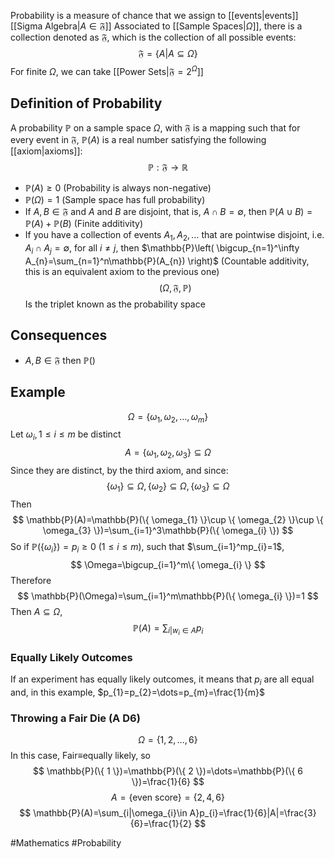 Probability is a measure of chance that we assign to [[events|events]] [[Sigma Algebra|$A\in\mathfrak{F}$]] 
Associated to [[Sample Spaces|$\Omega$]], there is a collection denoted as $\mathfrak{F}$, which is the collection of all possible events:
$$
\mathfrak{F}=\{ A|A\subseteq\Omega \}
$$
For finite $\Omega$, we can take [[Power Sets|$\mathfrak{F}=2^\Omega$]] 

## Definition of Probability
A probability $\mathbb{P}$ on a sample space $\Omega$, with $\mathfrak{F}$ is a mapping such that for every event in $\mathfrak{F}$, $\mathbb{P}(A)$ is a real number satisfying the following [[axiom|axioms]]:
$$
\mathbb{P}:\mathfrak{F}\to \mathbb{R}
$$
- $\mathbb{P}(A)\geq 0$ (Probability is always non-negative)
- $\mathbb{P}(\Omega)=1$ (Sample space has full probability)
- If $A,B\in\mathfrak{F}$ and $A$ and $B$ are disjoint, that is, $A\cap B=\emptyset$, then $\mathbb{P}(A\cup B)=\mathbb{P}(A)+\mathbb{P}(B)$ (Finite additivity)
- If you have a collection of events $A_{1},A_{2},\dots$ that are pointwise disjoint, i.e. $A_{i}\cap A_{j}=\emptyset$, for all $i\neq j$, then $\mathbb{P}\left( \bigcup_{n=1}^\infty A_{n}=\sum_{n=1}^n\mathbb{P}(A_{n}) \right)$ (Countable additivity, this is an equivalent axiom to the previous one)
$$
(\Omega,\mathfrak{F},\mathbb{P})
$$
Is the triplet known as the probability space 
## Consequences
- $A,B\in\mathfrak{F}$ then $\mathbb{P}()$
## Example
$$
\Omega=\{ \omega_{1},\omega_{2},\dots,\omega_{m} \}
$$
Let $\omega_{i},1\leq i\leq m$ be distinct
$$
A=\{ \omega_{1},\omega_{2},\omega_{3} \}\subseteq\Omega
$$
Since they are distinct, by the third axiom, and since:
$$
\{ \omega_{1} \}\subseteq\Omega,\{ \omega_{2} \}\subseteq\Omega,\{ \omega_{3} \}\subseteq\Omega
$$
Then
$$
\mathbb{P}(A)=\mathbb{P}(\{ \omega_{1} \}\cup \{ \omega_{2} \}\cup \{ \omega_{3} \})=\sum_{i=1}^3\mathbb{P}(\{ \omega_{i} \})
$$
So if $\mathbb{P}(\{ \omega_{i} \})=p_{i}\geq 0$ ($1\leq i\leq m$), such that $\sum_{i=1}^mp_{i}=1$, 
$$
\Omega=\bigcup_{i=1}^m\{ \omega_{i} \}
$$
Therefore
$$
\mathbb{P}(\Omega)=\sum_{i=1}^m\mathbb{P}(\{ \omega_{i} \})=1
$$
Then $A\subseteq\Omega$, 
$$
\mathbb{P}(A)=\sum_{i|w_{i}\in A}p_{i}
$$
### Equally Likely Outcomes
If an experiment has equally likely outcomes, it means that $p_{i}$ are all equal and, in this example, $p_{1}=p_{2}=\dots=p_{m}=\frac{1}{m}$ 
### Throwing a Fair Die (A D6)
$$
\Omega=\{ 1,2,\dots,6 \}
$$
In this case, Fair$\equiv$equally likely, so
$$
\mathbb{P}(\{ 1 \})=\mathbb{P}(\{ 2 \})=\dots=\mathbb{P}(\{ 6 \})=\frac{1}{6}
$$
$$
A=\{ \text{even score} \}=\{ 2,4,6 \}
$$
$$
\mathbb{P}(A)=\sum_{i|\omega_{i}\in A}p_{i}=\frac{1}{6}|A|=\frac{3}{6}=\frac{1}{2}
$$


#Mathematics #Probability 
